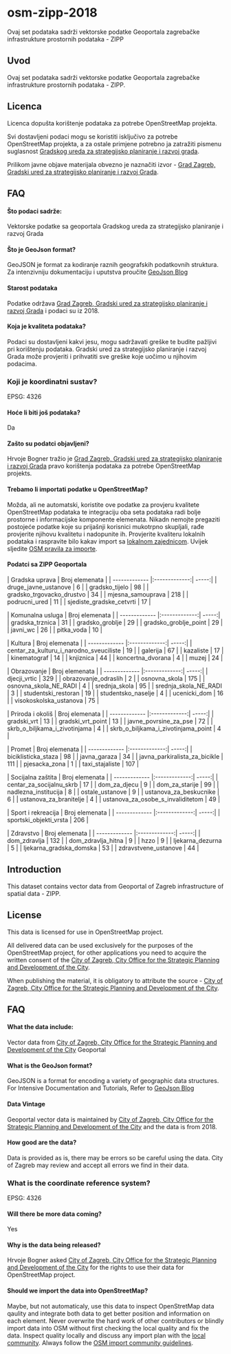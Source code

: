 # osm-zipp-2018
Ovaj set podataka sadrži vektorske podatke Geoportala zagrebačke infrastrukture prostornih podataka - ZIPP

Uvod
-------------------
Ovaj set podataka sadrži vektorske podatke Geoportala zagrebačke infrastrukture prostornih podataka - ZIPP.

Licenca
-------------------
Licenca dopušta korištenje podataka za potrebe OpenStreetMap projekta.

Svi dostavljeni podaci mogu se koristiti isključivo za potrebe OpenStreetMap projekta, a za ostale primjene potrebno ja zatražiti pismenu suglasnost [Gradskog ureda za strategijsko planiranje i razvoj grada](https://geoportal.zagreb.hr/).

Prilikom javne objave materijala obvezno je naznačiti izvor - [Grad Zagreb, Gradski ured za strategijsko planiranje i razvoj Grada](https://geoportal.zagreb.hr/).

## FAQ
#### Što podaci sadrže:
Vektorske podatke sa geoportala Gradskog ureda za strategijsko planiranje i razvoj Grada 

#### Što je GeoJson format?
GeoJSON je format za kodiranje raznih geografskih podatkovnih struktura.
Za intenzivniju dokumentaciju i uputstva proučite [GeoJson Blog](http://geojson.org/)

#### Starost podataka
Podatke održava [Grad Zagreb, Gradski ured za strategijsko planiranje i razvoj Grada](https://geoportal.zagreb.hr/) i podaci su iz 2018.

#### Koja je kvaliteta podataka?
Podaci su dostavljeni kakvi jesu, mogu sadržavati greške te budite pažljivi pri korištenju podataka. Gradski ured za strategijsko planiranje i razvoj Grada može provjeriti i prihvatiti sve greške koje uočimo u njihovim podacima.

### Koji je koordinatni sustav?
EPSG: 4326

#### Hoće li biti još podataka?
Da

#### Zašto su podatci objavljeni?
Hrvoje Bogner tražio je [Grad Zagreb, Gradski ured za strategijsko planiranje i razvoj Grada](https://geoportal.zagreb.hr/) pravo korištenja podataka za potrebe OpenStreetMap projekts.

#### Trebamo li importati podatke u OpenStreetMap?
Možda, ali ne automatski, koristite ove podatke za provjeru kvalitete OpenStreetMap podataka te integraciju oba seta podataka radi bolje prostorne i informacijske komponente elemenata. Nikadn nemojte pregaziti postojeće podatke koje su prijašnji korisnici mukotrpno skupljali, rađe provjerite njihovu kvalitetu i nadopunite ih. Provjerite kvaliteru lokalnih podataka i raspravite bilo kakav import sa [lokalnom zajednicom](https://lists.openstreetmap.org/listinfo/talk-hr). Uvijek sljedite [OSM pravila za importe](https://wiki.openstreetmap.org/wiki/Import/Guidelines).


#### Podatci sa ZIPP Geoportala

| Gradska uprava | Broj elemenata |
| ------------- |:-------------:| -----:|
| druge_javne_ustanove | 6 |
| gradsko_tijelo | 98 |
| gradsko_trgovacko_drustvo | 34 |
| mjesna_samouprava | 218 |
| podrucni_ured | 11 |
| sjediste_gradske_cetvrti | 17 |


| Komunalna usluga | Broj elemenata |
| ------------- |:-------------:| -----:|
| gradska_trznica | 31 |
| gradsko_groblje | 29 |
| gradsko_groblje_point | 29 |
| javni_wc | 26 |
| pitka_voda | 10 |


| Kultura | Broj elemenata |
| ------------- |:-------------:| -----:|
| centar_za_kulturu_i_narodno_sveuciliste | 19 |
| galerija | 67 |
| kazaliste | 17 |
| kinematograf | 14 |
| knjiznica | 44 |
| koncertna_dvorana | 4 |
| muzej | 24 |


| Obrazovanje | Broj elemenata |
| ------------- |:-------------:| -----:|
| djecji_vrtic | 329 |
| obrazovanje_odraslih | 2 |
| osnovna_skola | 175 |
| osnovna_skola_NE_RADI | 4 |
| srednja_skola | 95 |
| srednja_skola_NE_RADI | 3 |
| studentski_restoran | 19 |
| studentsko_naselje | 4 |
| ucenicki_dom | 16 |
| visokoskolska_ustanova | 75 |


| Priroda i okoliš | Broj elemenata |
| ------------- |:-------------:| -----:|
| gradski_vrt | 13 |
| gradski_vrt_point | 13 |
| javne_povrsine_za_pse | 72 |
| skrb_o_biljkama_i_zivotinjama | 4 |
| skrb_o_biljkama_i_zivotinjama_point | 4 |


| Promet | Broj elemenata |
| ------------- |:-------------:| -----:|
| biciklisticka_staza | 98 |
| javna_garaza | 34 |
| javna_parkiralista_za_bicikle | 111 |
| pjesacka_zona | 1 |
| taxi_stajaliste | 107 |


| Socijalna zaštita | Broj elemenata |
| ------------- |:-------------:| -----:|
| centar_za_socijalnu_skrb | 17 |
| dom_za_djecu | 9 |
| dom_za_starije | 99 |
| nadlezna_institucija | 8 |
| ostale_ustanove | 9 |
| ustanova_za_beskucnike | 6 |
| ustanova_za_branitelje | 4 |
| ustanova_za_osobe_s_invaliditetom | 49 |


| Sport i rekreacija | Broj elemenata |
| ------------- |:-------------:| -----:|
| sportski_objekti_vrsta | 206 |


| Zdravstvo | Broj elemenata |
| ------------- |:-------------:| -----:|
| dom_zdravlja | 132 |
| dom_zdravlja_hitna | 9 |
| hzzo | 9 |
| ljekarna_dezurna | 5 |
| ljekarna_gradska_domska | 53 |
| zdravstvene_ustanove | 44 |



Introduction
-------------------
This dataset contains vector data from Geoportal of Zagreb infrastructure of spatial data - ZIPP. 

License
-------------------
This data is licensed for use in OpenStreetMap project.

All delivered data can be used exclusively for the purposes of the OpenStreetMap project, for other applications you need to acquire the written consent of the [City of Zagreb, City Office for the Strategic Planning and Development of the City](https://geoportal.zagreb.hr/).

When publishing the material, it is obligatory to attribute the source - [City of Zagreb, City Office for the Strategic Planning and Development of the City](https://geoportal.zagreb.hr/).

## FAQ
#### What the data include:
Vector data from [City of Zagreb, City Office for the Strategic Planning and Development of the City](https://geoportal.zagreb.hr/) Geoportal 

#### What is the GeoJson format?
GeoJSON is a format for encoding a variety of geographic data structures. 
For Intensive Documentation and Tutorials, Refer to [GeoJson Blog](http://geojson.org/)

#### Data Vintage
Geoportal vector data is maintained by [City of Zagreb, City Office for the Strategic Planning and Development of the City](https://geoportal.zagreb.hr/) and the data is from 2018.

#### How good are the data?
Data is provided as is, there may be errors so be careful using the data. City of Zagreb may review and accept all errors we find in their data.

### What is the coordinate reference system?
EPSG: 4326

#### Will there be more data coming?
Yes

#### Why is the data being released?
Hrvoje Bogner asked [City of Zagreb, City Office for the Strategic Planning and Development of the City](https://geoportal.zagreb.hr/) for the rights to use their data for OpenStreetMap project.

#### Should we import the data into OpenStreetMap?
Maybe, but not automaticaly, use this data to inspect OpenStretMap data qaulity and integrate both data to get better position and information on each element. Never overwrite the hard work of other contributors or blindly import data into OSM without first checking the local quality and fix the data. Inspect quality locally and discuss any import plan with the [local community](https://lists.openstreetmap.org/listinfo/talk-hr). Always follow the [OSM import community guidelines](https://wiki.openstreetmap.org/wiki/Import/Guidelines).
